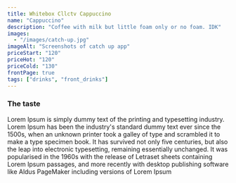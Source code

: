 ```yaml
---
title: Whitebox Cllctv Cappuccino
name: "Cappuccino"
description: "Coffee with milk but little foam only or no foam. IDK"
images: 
  - "/images/catch-up.jpg"
imageAlt: "Screenshots of catch up app"
priceStart: "120"
priceHot: "120"
priceCold: "130"
frontPage: true
tags: ["drinks", "front_drinks"]
---
```


### The taste

Lorem Ipsum is simply dummy text of the printing and typesetting industry. Lorem Ipsum has been the industry's standard dummy text ever since the 1500s, when an unknown printer took a galley of type and scrambled it to make a type specimen book. It has survived not only five centuries, but also the leap into electronic typesetting, remaining essentially unchanged. It was popularised in the 1960s with the release of Letraset sheets containing Lorem Ipsum passages, and more recently with desktop publishing software like Aldus PageMaker including versions of Lorem Ipsum